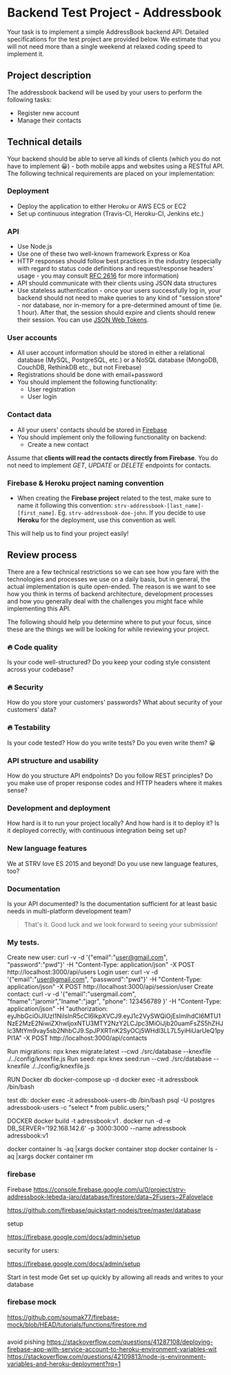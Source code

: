 [firebase-url]: https://firebase.com
[rfc-http-url]: https://www.ietf.org/rfc/rfc2616.txt
[jwt-url]: http://jwt.io

# Backend Test Project - Addressbook

Your task is to implement a simple AddressBook backend API. Detailed specifications for the test project are provided below. We estimate that you will not need more than a single weekend at relaxed coding speed to implement it.

## Project description

The addressbook backend will be used by your users to perform the following tasks:

- Register new account
- Manage their contacts

## Technical details

Your backend should be able to serve all kinds of clients (which you do not have to implement 😀) - both mobile apps and websites using a RESTful API. The following technical requirements are placed on your implementation:

### Deployment

- Deploy the application to either Heroku or AWS ECS or EC2
- Set up continuous integration (Travis-CI, Heroku-CI, Jenkins etc.)

### API

- Use Node.js
- Use one of these two well-known framework Express or Koa
- HTTP responses should follow best practices in the industry (especially with regard to status code definitions and request/response headers' usage - you may consult [RFC 2616][rfc-http-url] for more information)
- API should communicate with their clients using JSON data structures
- Use stateless authentication - once your users successfully log in, your backend should not need to make queries to any kind of "session store" - nor database, nor in-memory for a pre-determined amount of time (ie. 1 hour). After that, the session should expire and clients should renew their session. You can use [JSON Web Tokens][jwt-url].

### User accounts

- All user account information should be stored in either a relational database (MySQL, PostgreSQL, etc.) or a NoSQL database (MongoDB, CouchDB, RethinkDB etc., but not Firebase)
- Registrations should be done with email+password
- You should implement the following functionality:
  - User registration
  - User login

### Contact data

- All your users' contacts should be stored in [Firebase][firebase-url]
- You should implement only the following functionality on backend:
  - Create a new contact

Assume that **clients will read the contacts directly from Firebase**. You do not need to implement *GET*, *UPDATE* or *DELETE* endpoints for contacts.
 
### Firebase & Heroku project naming convention
 
 - When creating the **Firebase project** related to the test, make sure to name it following this convention: `strv-addressbook-[last_name]-[first_name]`. Eg. `strv-addressbook-doe-john`. If you decide to use **Heroku** for the deployment, use this convention as well.
 
 This will help us to find your project easily!

## Review process

There are a few technical restrictions so we can see how you fare with the technologies and processes we use on a daily basis, but in general, the actual implementation is quite open-ended. The reason is we want to see how you think in terms of backend architecture, development processes and how you generally deal with the challenges you might face while implementing this API.

The following should help you determine where to put your focus, since these are the things we will be looking for while reviewing your project.

### 🔥 Code quality

Is your code well-structured? Do you keep your coding style consistent across your codebase?

### 🔥 Security

How do you store your customers' passwords? What about security of your customers' data?

### 🔥 Testability

Is your code tested? How do you write tests? Do you even write them? 😀

### API structure and usability

How do you structure API endpoints? Do you follow REST principles? Do you make use of proper response codes and HTTP headers where it makes sense?

### Development and deployment

How hard is it to run your project locally? And how hard is it to deploy it? Is it deployed correctly, with continuous integration being set up?

### New language features

We at STRV love ES 2015 and beyond! Do you use new language features, too?

### Documentation

Is your API documented? Is the documentation sufficient for at least basic needs in multi-platform development team?

> That's it. Good luck and we look forward to seeing your submission!


### My tests.
Create new user:
curl -v -d '{"email":"user@gmail.com", "password":"pwd"}' -H "Content-Type: application/json" -X POST http://localhost:3000/api/users
Login user:
curl -v -d '{"email":"user@gmail.com", "password":"pwd"}' -H "Content-Type: application/json" -X POST http://localhost:3000/api/session/user
Create contact:
curl -v -d '{"email":"usergmail.com", "fname":"jaromir","lname":"jagr", "phone": 123456789 }' -H "Content-Type: application/json"  -H "authorization: eyJhbGciOiJIUzI1NiIsInR5cCI6IkpXVCJ9.eyJ1c2VySWQiOjEsImlhdCI6MTU1NzE2MzE2NiwiZXhwIjoxNTU3MTY2NzY2LCJpc3MiOiJjb20uamFsZS5hZHJlc3MtYm9vay5sb2NhbCJ9.SpJPXRTnK2SyOCj5WHdl3LL7L5yiHiUarUeQ1pyPI1A" -X POST http://localhost:3000/api/contacts

Run migrations: npx knex migrate:latest --cwd ./src/database --knexfile ./../config/knexfile.js
Run seed: npx knex seed:run --cwd ./src/database --knexfile ./../config/knexfile.js

RUN Docker db
docker-compose up -d
docker exec -it adressbook /bin/bash

test db: 
  docker exec -it adressbook-users-db /bin/bash
  psql -U postgres adressbook-users -c "select * from public.users;"

DOCKER
docker build -t adressbook:v1 .
docker  run -d -e DB_SERVER='192.168.142.6' -p 3000:3000  --name adressbook adressbook:v1

docker container ls -aq |xargs docker container stop
docker container ls -aq |xargs docker container rm






### firebase

Firebase
https://console.firebase.google.com/u/0/project/strv-addressbook-lebeda-jaro/database/firestore/data~2Fusers~2Falovelace

https://github.com/firebase/quickstart-nodejs/tree/master/database

setup

https://firebase.google.com/docs/admin/setup

security for users:

https://firebase.google.com/docs/admin/setup

Start in test mode
Get set up quickly by allowing all reads and writes to your database 

### firebase mock
https://github.com/soumak77/firebase-mock/blob/HEAD/tutorials/functions/firestore.md



### 
avoid pishing https://stackoverflow.com/questions/41287108/deploying-firebase-app-with-service-account-to-heroku-environment-variables-wit
https://stackoverflow.com/questions/42109813/node-js-environment-variables-and-heroku-deployment?rq=1
